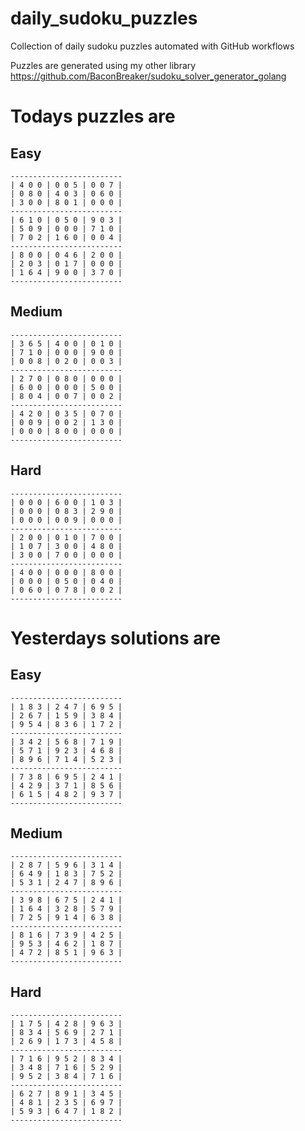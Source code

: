 
# daily_sudoku_puzzles 

Collection of daily sudoku puzzles automated with GitHub workflows 

Puzzles are generated using my other library https://github.com/BaconBreaker/sudoku_solver_generator_golang 
 

# Todays puzzles are 

## Easy 

```
-------------------------
| 4 0 0 | 0 0 5 | 0 0 7 | 
| 0 8 0 | 4 0 3 | 0 6 0 | 
| 3 0 0 | 8 0 1 | 0 0 0 | 
-------------------------
| 6 1 0 | 0 5 0 | 9 0 3 | 
| 5 0 9 | 0 0 0 | 7 1 0 | 
| 7 0 2 | 1 6 0 | 0 0 4 | 
-------------------------
| 8 0 0 | 0 4 6 | 2 0 0 | 
| 2 0 3 | 0 1 7 | 0 0 0 | 
| 1 6 4 | 9 0 0 | 3 7 0 | 
-------------------------
```
## Medium 

```
-------------------------
| 3 6 5 | 4 0 0 | 0 1 0 | 
| 7 1 0 | 0 0 0 | 9 0 0 | 
| 0 0 8 | 0 2 0 | 0 0 3 | 
-------------------------
| 2 7 0 | 0 8 0 | 0 0 0 | 
| 6 0 0 | 0 0 0 | 5 0 0 | 
| 8 0 4 | 0 0 7 | 0 0 2 | 
-------------------------
| 4 2 0 | 0 3 5 | 0 7 0 | 
| 0 0 9 | 0 0 2 | 1 3 0 | 
| 0 0 0 | 8 0 0 | 0 0 0 | 
-------------------------
```
## Hard 

```
-------------------------
| 0 0 0 | 6 0 0 | 1 0 3 | 
| 0 0 0 | 0 8 3 | 2 9 0 | 
| 0 0 0 | 0 0 9 | 0 0 0 | 
-------------------------
| 2 0 0 | 0 1 0 | 7 0 0 | 
| 1 0 7 | 3 0 0 | 4 8 0 | 
| 3 0 0 | 7 0 0 | 0 0 0 | 
-------------------------
| 4 0 0 | 0 0 0 | 8 0 0 | 
| 0 0 0 | 0 5 0 | 0 4 0 | 
| 0 6 0 | 0 7 8 | 0 0 2 | 
-------------------------
```
# Yesterdays solutions are 

## Easy 

```
-------------------------
| 1 8 3 | 2 4 7 | 6 9 5 | 
| 2 6 7 | 1 5 9 | 3 8 4 | 
| 9 5 4 | 8 3 6 | 1 7 2 | 
-------------------------
| 3 4 2 | 5 6 8 | 7 1 9 | 
| 5 7 1 | 9 2 3 | 4 6 8 | 
| 8 9 6 | 7 1 4 | 5 2 3 | 
-------------------------
| 7 3 8 | 6 9 5 | 2 4 1 | 
| 4 2 9 | 3 7 1 | 8 5 6 | 
| 6 1 5 | 4 8 2 | 9 3 7 | 
-------------------------
```
## Medium 

```
-------------------------
| 2 8 7 | 5 9 6 | 3 1 4 | 
| 6 4 9 | 1 8 3 | 7 5 2 | 
| 5 3 1 | 2 4 7 | 8 9 6 | 
-------------------------
| 3 9 8 | 6 7 5 | 2 4 1 | 
| 1 6 4 | 3 2 8 | 5 7 9 | 
| 7 2 5 | 9 1 4 | 6 3 8 | 
-------------------------
| 8 1 6 | 7 3 9 | 4 2 5 | 
| 9 5 3 | 4 6 2 | 1 8 7 | 
| 4 7 2 | 8 5 1 | 9 6 3 | 
-------------------------
```
## Hard 

```
-------------------------
| 1 7 5 | 4 2 8 | 9 6 3 | 
| 8 3 4 | 5 6 9 | 2 7 1 | 
| 2 6 9 | 1 7 3 | 4 5 8 | 
-------------------------
| 7 1 6 | 9 5 2 | 8 3 4 | 
| 3 4 8 | 7 1 6 | 5 2 9 | 
| 9 5 2 | 3 8 4 | 7 1 6 | 
-------------------------
| 6 2 7 | 8 9 1 | 3 4 5 | 
| 4 8 1 | 2 3 5 | 6 9 7 | 
| 5 9 3 | 6 4 7 | 1 8 2 | 
-------------------------
```
